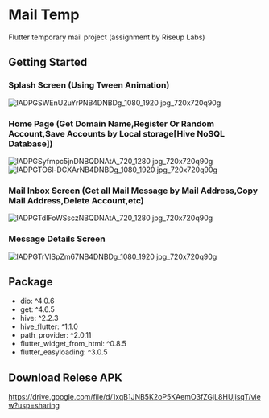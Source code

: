 # Mail Temp

Flutter temporary mail project (assignment by Riseup Labs) 

## Getting Started

### Splash Screen (Using Tween Animation)
![lADPGSWEnU2uYrPNB4DNBDg_1080_1920 jpg_720x720q90g](https://user-images.githubusercontent.com/39120158/190549173-5a459916-a07a-4f89-b82b-ea12f42c4807.jpg)

### Home Page (Get Domain Name,Register Or Random Account,Save Accounts by Local storage[Hive NoSQL Database])
![lADPGSyfmpc5jnDNBQDNAtA_720_1280 jpg_720x720q90g](https://user-images.githubusercontent.com/39120158/190549343-21aa2d88-0ef7-40ef-9a6a-d5e32b0717e2.jpg)
![lADPGTO6l-DCXArNB4DNBDg_1080_1920 jpg_720x720q90g](https://user-images.githubusercontent.com/39120158/190550393-486cad6c-9fc2-4250-976c-fd04f7076131.jpg)

### Mail Inbox Screen (Get all Mail Message by Mail Address,Copy Mail Address,Delete Account,etc)
![lADPGTdIFoWSsczNBQDNAtA_720_1280 jpg_720x720q90g](https://user-images.githubusercontent.com/39120158/190549596-669fb77b-fa56-48bc-bba4-574c20f02f6b.jpg)

### Message Details Screen
![lADPGTrVlSpZm67NB4DNBDg_1080_1920 jpg_720x720q90g](https://user-images.githubusercontent.com/39120158/190549637-ec73b125-069e-4fab-aa72-d4735afa8b4b.jpg)

## Package
- dio: ^4.0.6
- get: ^4.6.5
- hive: ^2.2.3
- hive_flutter: ^1.1.0
- path_provider: ^2.0.11
- flutter_widget_from_html: ^0.8.5
- flutter_easyloading: ^3.0.5

## Download Relese APK
https://drive.google.com/file/d/1xqB1JNB5K2oP5KAemO3fZGjL8HUjisqT/view?usp=sharing
